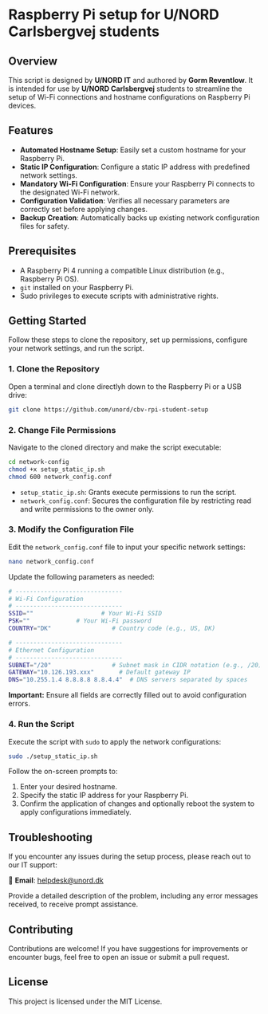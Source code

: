 # Raspberry Pi setup for U/NORD Carlsbergvej students

## Overview  
This script is designed by **U/NORD IT** and authored by **Gorm Reventlow**. It is intended for use by **U/NORD Carlsbergvej** students to streamline the setup of Wi-Fi connections and hostname configurations on Raspberry Pi devices.  
## Features  
- **Automated Hostname Setup**: Easily set a custom hostname for your Raspberry Pi. 
- **Static IP Configuration**: Configure a static IP address with predefined network settings. 
- **Mandatory Wi-Fi Configuration**: Ensure your Raspberry Pi connects to the designated Wi-Fi network. 
- **Configuration Validation**: Verifies all necessary parameters are correctly set before applying changes. 
- **Backup Creation**: Automatically backs up existing network configuration files for safety. 
## Prerequisites  
- A Raspberry Pi 4 running a compatible Linux distribution (e.g., Raspberry Pi OS). 
- `git` installed on your Raspberry Pi. 
- Sudo privileges to execute scripts with administrative rights.  

## Getting Started  
Follow these steps to clone the repository, set up permissions, configure your network settings, and run the script. 
### 1. Clone the Repository  
Open a terminal and clone directlyh down to the Raspberry Pi or a USB drive: 

```bash 
git clone https://github.com/unord/cbv-rpi-student-setup
```

### 2. Change File Permissions

Navigate to the cloned directory and make the script executable:

```bash
cd network-config 
chmod +x setup_static_ip.sh 
chmod 600 network_config.conf
```

- `setup_static_ip.sh`: Grants execute permissions to run the script.
- `network_config.conf`: Secures the configuration file by restricting read and write permissions to the owner only.

### 3. Modify the Configuration File

Edit the `network_config.conf` file to input your specific network settings:

```bash
nano network_config.conf
```
Update the following parameters as needed:

```bash
# ------------------------------ 
# Wi-Fi Configuration 
# ------------------------------ 
SSID=""                   # Your Wi-Fi SSID 
PSK=""             # Your Wi-Fi password 
COUNTRY="DK"                 # Country code (e.g., US, DK) 

# ------------------------------ 
# Ethernet Configuration 
# ------------------------------ 
SUBNET="/20"                 # Subnet mask in CIDR notation (e.g., /20) 
GATEWAY="10.126.193.xxx"       # Default gateway IP 
DNS="10.255.1.4 8.8.8.8 8.8.4.4"  # DNS servers separated by spaces
```

**Important:** Ensure all fields are correctly filled out to avoid configuration errors.

### 4. Run the Script

Execute the script with `sudo` to apply the network configurations:

```bash
sudo ./setup_static_ip.sh
```

Follow the on-screen prompts to:

1. Enter your desired hostname.
2. Specify the static IP address for your Raspberry Pi.
3. Confirm the application of changes and optionally reboot the system to apply configurations immediately.

## Troubleshooting

If you encounter any issues during the setup process, please reach out to our IT support:

📧 **Email**: helpdesk@unord.dk

Provide a detailed description of the problem, including any error messages received, to receive prompt assistance.

## Contributing

Contributions are welcome! If you have suggestions for improvements or encounter bugs, feel free to open an issue or submit a pull request.

## License

This project is licensed under the MIT License.
